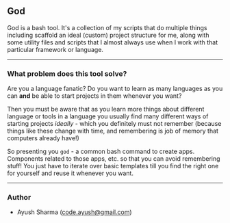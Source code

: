 ## God

God is a bash tool. It's a collection of my scripts that do multiple things including scaffold an ideal (custom) project structure for me, along with some utility files and scripts that I almost always use when I work with that particular framework or language. 

***

### What problem does this tool solve?

Are you a language fanatic? Do you want to learn as many languages as you can **and** be able to start projects in them whenever you want? 

Then you must be aware that as you learn more things about different language or tools in a language you usually find many different ways of starting projects *ideally* - which you definitely must not remember (because things like these change with time, and remembering is job of memory that computers already have!) 

So presenting you `god` - a common bash command to create apps. Components related to those apps, etc. so that you can avoid remembering stuff! You just have to iterate over basic templates till you find the right one for yourself and reuse it whenever you want. 

***

### Author

- Ayush Sharma (code.ayush@gmail.com)
